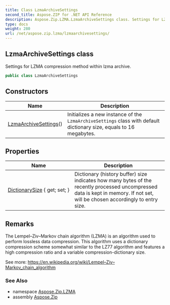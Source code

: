 ```yaml
---
title: Class LzmaArchiveSettings
second_title: Aspose.ZIP for .NET API Reference
description: Aspose.Zip.LZMA.LzmaArchiveSettings class. Settings for LZMA compression method within lzma archive
type: docs
weight: 280
url: /net/aspose.zip.lzma/lzmaarchivesettings/
---
```

## LzmaArchiveSettings class

Settings for LZMA compression method within lzma archive.

```csharp
public class LzmaArchiveSettings
```

## Constructors

| Name | Description |
| --- | --- |
| [LzmaArchiveSettings](lzmaarchivesettings/)() | Initializes a new instance of the `LzmaArchiveSettings` class with default dictionary size, equals to 16 megabytes. |

## Properties

| Name | Description |
| --- | --- |
| [DictionarySize](../../aspose.zip.lzma/lzmaarchivesettings/dictionarysize/) { get; set; } | Dictionary (history buffer) size indicates how many bytes of the recently processed uncompressed data is kept in memory. If not set, will be chosen accordingly to entry size. |

## Remarks

The Lempel–Ziv–Markov chain algorithm (LZMA) is an algorithm used to perform lossless data compression. This algorithm uses a dictionary compression scheme somewhat similar to the LZ77 algorithm and features a high compression ratio and a variable compression-dictionary size.

See more: https://en.wikipedia.org/wiki/Lempel–Ziv–Markov_chain_algorithm

### See Also

* namespace [Aspose.Zip.LZMA](../../aspose.zip.lzma/)
* assembly [Aspose.Zip](../../)


